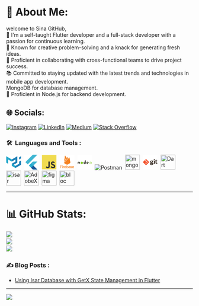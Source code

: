 # 🌟 About Me:
welcome to Sina GitHub,<br>👋 I'm a self-taught Flutter developer and a full-stack developer with a passion for continuous learning.<br>🚀 Known for creative problem-solving and a knack for generating fresh ideas.<br>💪 Proficient in collaborating with cross-functional teams to drive project success.<br>📚 Committed to staying updated with the latest trends and technologies in mobile app development.<br>MongoDB for database management.<br>🚀 Proficient in Node.js for backend development.


## 🌐 Socials:
[![Instagram](https://img.shields.io/badge/Instagram-%23E4405F.svg?logo=Instagram&logoColor=white)](https://www.instagram.com/digitalswave/) [![LinkedIn](https://img.shields.io/badge/LinkedIn-%230077B5.svg?logo=linkedin&logoColor=white)](https://www.linkedin.com/in/sina-zerehpoosh-413824a5/) [![Medium](https://img.shields.io/badge/Medium-12100E?logo=medium&logoColor=white)](https://medium.com/@sina.zrp) [![Stack Overflow](https://img.shields.io/badge/-Stackoverflow-FE7A16?logo=stack-overflow&logoColor=white)](https://stackoverflow.com/users/8007150/sina-zp)

### 🛠 &nbsp;Languages and Tools :

<p>
<img src="https://github.com/devicons/devicon/blob/master/icons/materialui/materialui-original.svg" title="Material UI" alt="Material UI" width="40" height="40"/>&nbsp;
<img src="https://github.com/devicons/devicon/blob/master/icons/flutter/flutter-original.svg" title="Flutter" alt="Flutter" width="40" height="40"/>&nbsp;
<img src="https://github.com/devicons/devicon/blob/master/icons/javascript/javascript-original.svg" title="JavaScript" alt="JavaScript" width="40" height="40"/>&nbsp;
<img src="https://github.com/devicons/devicon/blob/master/icons/firebase/firebase-plain-wordmark.svg" title="Firebase" alt="Firebase" width="40" height="40"/>&nbsp;
<img src="https://github.com/devicons/devicon/blob/master/icons/nodejs/nodejs-original-wordmark.svg" title="NodeJS" alt="NodeJS" width="40" height="40"/>&nbsp;
<img src="https://www.vectorlogo.zone/logos/getpostman/getpostman-icon.svg" title="Postman"  alt="Postman" width="40" height="40"/>&nbsp;
<img src="https://www.vectorlogo.zone/logos/mongodb/mongodb-icon.svg" title="mongoDB" **alt="mongoDB" width="40" height="40"/>&nbsp;  
<img src="https://github.com/devicons/devicon/blob/master/icons/git/git-original-wordmark.svg" title="Git" **alt="Git" width="40" height="40"/>&nbsp;
<img src="https://uxwing.com/wp-content/themes/uxwing/download/brands-and-social-media/dart-programming-language-icon.png" title="Dart" **alt="Dart" width="40" height="40"/>&nbsp;
<img src="https://isar.dev/isar.svg" title="isar" **alt="isar" width="40" height="40"/>&nbsp;  
<img src="https://upload.wikimedia.org/wikipedia/commons/c/c2/Adobe_XD_CC_icon.svg" title="AdobeXd" **alt="AdobeXd" width="40" height="40"/>&nbsp;
<img src="https://cdn-icons-png.flaticon.com/512/5968/5968701.png" title="figma" **alt="figma" width="40" height="40"/>&nbsp;  
<img src="https://plugins.jetbrains.com/files/12129/261752/icon/pluginIcon.svg" title="bloc" **alt="bloc" width="40" height="40"/>&nbsp;  
</p>


---
# 📊 GitHub Stats:
![](https://github-readme-stats.vercel.app/api?username=Sinazrp&theme=dark&hide_border=false&include_all_commits=false&count_private=true)<br/>
![](https://github-readme-streak-stats.herokuapp.com/?user=Sinazrp&theme=dark&hide_border=false)<br/>
![](https://github-readme-stats.vercel.app/api/top-langs/?username=Sinazrp&theme=dark&hide_border=false&include_all_commits=false&count_private=true&layout=compact)

### ✍️ Blog Posts : 
- [Using Isar Database with GetX State Management in Flutter](https://medium.com/@sina.zrp/using-the-isar-database-with-getx-state-management-in-flutter-cba187cee97e)
<!-- BLOG-POST-LIST:START -->
<!-- BLOG-POST-LIST:END -->

---
[![](https://visitcount.itsvg.in/api?id=Sinazrp&icon=2&color=0)](https://visitcount.itsvg.in)

<!-- Proudly created with GPRM ( https://gprm.itsvg.in ) -->
